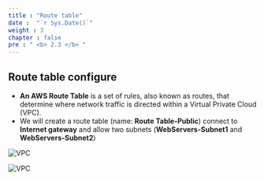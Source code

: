```yaml
---
title : "Route table"
date :  "`r Sys.Date()`" 
weight : 3
chapter : false
pre : " <b> 2.3 </b> "
---
```


## Route table configure

- **An AWS Route Table** is a set of rules, also known as routes, that determine where network traffic is directed within a Virtual Private Cloud (VPC).
- We will create a route table (name: **Route Table-Public**) connect to **Internet gateway** and allow two subnets (**WebServers-Subnet1** and **WebServers-Subnet2**)


![VPC](/images/2-prepairation/231.png?featherlight=false&width=90pc)

![VPC](/images/2-prepairation/232.png?featherlight=false&width=90pc)


